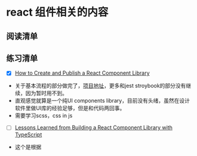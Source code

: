 # react 组件相关的内容



## 阅读清单


## 练习清单
- [X] [How to Create and Publish a React Component Library](https://dev.to/alexeagleson/how-to-create-and-publish-a-react-component-library-2oe)
- 关于基本流程的部分做完了，[项目地址](https://github.com/libregd/libregd-react-ui)，更多和jest stroybook的部分没有继续，因为暂时用不到。
- 直观感觉就算是一个纯UI components library，目前没有头绪，虽然在设计软件里做UI库的经验足够，但是和代码两回事。
- 需要学习scss，css in js
- [ ] [Lessons Learned from Building a React Component Library with TypeScript](https://www.vidyasource.com/blog/lessons-learned-react-component-library-typescript)
- 这个是根据